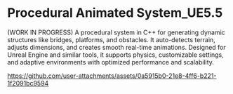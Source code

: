 # Procedural Animated System_UE5.5
 
(WORK IN PROGRESS)
A procedural system in C++ for generating dynamic structures like bridges, platforms, and obstacles. It auto-detects terrain, adjusts dimensions, and creates smooth real-time animations. Designed for Unreal Engine and similar tools, it supports physics, customizable settings, and adaptive environments with optimized performance and scalability.



https://github.com/user-attachments/assets/0a5915b0-21e8-4ff6-b221-1f2091bc9594

